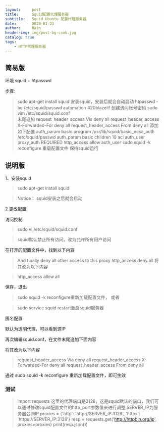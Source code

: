 ```yaml
---
layout:     post
title:      Squid配置代理服务器
subtitle:   Squid Ubuntu 配置代理服务器
date:       2020-01-23
author:     Rain
header-img: img/post-bg-cook.jpg
catalog: true
tags:
    - HTTP代理服务器
---
```


## 简易版

环境 squid + htpasswd

步骤:

>sudo apt-get install squid    安装squid，安装后就会自动启动
>htpasswd -bc /etc/squid/passwd automation 420blazeit! 创建访问账号密码
>sudo vim /etc/squid/squid.conf   
>末尾追加 
>request_header_access Via deny all
>request_header_access X-Forwarded-For deny all
>request_header_access From deny all
>添加如下配置
>auth_param basic program /usr/lib/squid/basic_ncsa_auth /etc/squid/passwd
>auth_param basic children 10
>acl auth_user proxy_auth REQUIRED
>http_access allow auth_user
>sudo squid -k reconfigure 重载配置文件
>保持squid运行


## 说明版

1、安装squid

>sudo apt-get install squid

>Notice： squid安装之后就会启动

2.更改配置

访问控制

>sudo vi /etc/squid/squid.conf 

>squid默认禁止所有访问，改为允许所有用户访问

在打开的配置文件中，找到以下内容

>And finally deny all other access to this proxy
>http_access deny all
将其改为以下内容

>http_access allow all

保存，退出

>sudo squid -k reconfigure重新加载配置文件， 或者

>sudo service squid restart重启squid服务器 

匿名配置

默认为透明代理，可以看到源IP

再次编辑squid.conf，在文件末尾追加下面内容

将其改为以下内容

>request_header_access Via deny all
>request_header_access X-Forwarded-For deny all
>request_header_access From deny all

通过 sudo squid -k reconfigure 重新加载配置文件，即可生效


### 测试

>import requests
这里的代理端口是3128，这是squid默认的端口，我们可以通过修改squid配置文件的http_port参数值来进行调整
SERVER_IP为服务器公网IP
>proxies = {'http': 'http://SERVER_iP:3128', 'https': 'https://SERVER_IP:3128'}
>resp = requests.get('http://httpbin.org/ip', proxies=proxies)
>print(resp.json())
